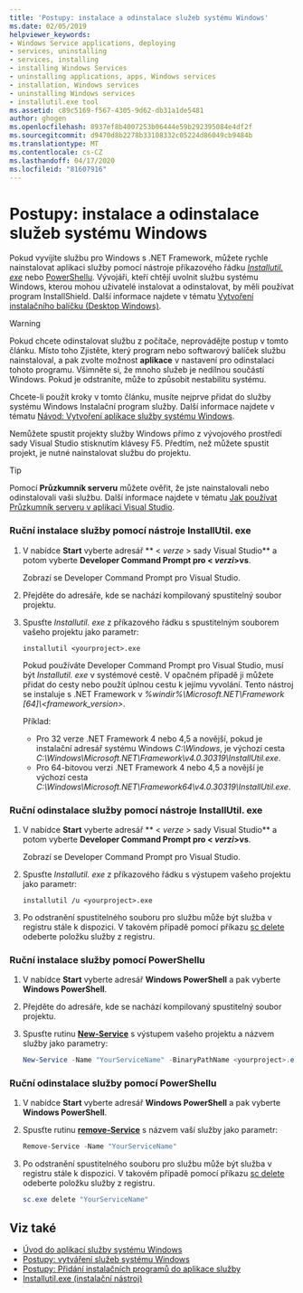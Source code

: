 ```yaml
---
title: 'Postupy: instalace a odinstalace služeb systému Windows'
ms.date: 02/05/2019
helpviewer_keywords:
- Windows Service applications, deploying
- services, uninstalling
- services, installing
- installing Windows Services
- uninstalling applications, apps, Windows services
- installation, Windows services
- uninstalling Windows services
- installutil.exe tool
ms.assetid: c89c5169-f567-4305-9d62-db31a1de5481
author: ghogen
ms.openlocfilehash: 8937ef8b4007253b06444e59b292395084e4df2f
ms.sourcegitcommit: d9470d8b2278b33108332c05224d86049cb9484b
ms.translationtype: MT
ms.contentlocale: cs-CZ
ms.lasthandoff: 04/17/2020
ms.locfileid: "81607916"
---
```

# <a name="how-to-install-and-uninstall-windows-services"></a>Postupy: instalace a odinstalace služeb systému Windows

Pokud vyvíjíte službu pro Windows s .NET Framework, můžete rychle nainstalovat aplikaci služby pomocí nástroje příkazového řádku [*Installutil. exe*](../tools/installutil-exe-installer-tool.md) nebo [PowerShellu](/powershell/scripting/overview). Vývojáři, kteří chtějí uvolnit službu systému Windows, kterou mohou uživatelé instalovat a odinstalovat, by měli používat program InstallShield. Další informace najdete v tématu [Vytvoření instalačního balíčku (Desktop Windows)](/visualstudio/deployment/deploying-applications-services-and-components#create-an-installer-package-windows-desktop).

> [!WARNING]
> Pokud chcete odinstalovat službu z počítače, neprovádějte postup v tomto článku. Místo toho Zjistěte, který program nebo softwarový balíček službu nainstaloval, a pak zvolte možnost **aplikace** v nastavení pro odinstalaci tohoto programu. Všimněte si, že mnoho služeb je nedílnou součástí Windows. Pokud je odstraníte, může to způsobit nestabilitu systému.

Chcete-li použít kroky v tomto článku, musíte nejprve přidat do služby systému Windows Instalační program služby. Další informace najdete v tématu [Návod: Vytvoření aplikace služby systému Windows](../windows-services/walkthrough-creating-a-windows-service-application-in-the-component-designer.md).

Nemůžete spustit projekty služby Windows přímo z vývojového prostředí sady Visual Studio stisknutím klávesy F5. Předtím, než můžete spustit projekt, je nutné nainstalovat službu do projektu.

> [!TIP]
> Pomocí **Průzkumník serveru** můžete ověřit, že jste nainstalovali nebo odinstalovali vaši službu. Další informace najdete v tématu [Jak používat Průzkumník serveru v aplikaci Visual Studio](https://support.microsoft.com/help/316649/how-to-use-the-server-explorer-in-visual-studio-net-and-visual-studio).

### <a name="install-your-service-manually-using-installutilexe-utility"></a>Ruční instalace služby pomocí nástroje InstallUtil. exe

1. V nabídce **Start** vyberte adresář ** \< *verze* > sady Visual Studio** a potom vyberte **Developer Command Prompt pro \< *verzi*>vs**.

     Zobrazí se Developer Command Prompt pro Visual Studio.

2. Přejděte do adresáře, kde se nachází kompilovaný spustitelný soubor projektu.

3. Spusťte *Installutil. exe* z příkazového řádku s spustitelným souborem vašeho projektu jako parametr:

    ```console
    installutil <yourproject>.exe
    ```

     Pokud používáte Developer Command Prompt pro Visual Studio, musí být *Installutil. exe* v systémové cestě. V opačném případě ji můžete přidat do cesty nebo použít úplnou cestu k jejímu vyvolání. Tento nástroj se instaluje s .NET Framework v *%windir%\Microsoft.NET\Framework [64]\\<framework_version\>*.

     Příklad:
     - Pro 32 verze .NET Framework 4 nebo 4,5 a novější, pokud je instalační adresář systému Windows *C:\Windows*, je výchozí cesta *C:\Windows\Microsoft.NET\Framework\v4.0.30319\InstallUtil.exe*.
     - Pro 64-bitovou verzi .NET Framework 4 nebo 4,5 a novější je výchozí cesta *C:\Windows\Microsoft.NET\Framework64\v4.0.30319\InstallUtil.exe*.

### <a name="uninstall-your-service-manually-using-installutilexe-utility"></a>Ruční odinstalace služby pomocí nástroje InstallUtil. exe

1. V nabídce **Start** vyberte adresář ** \< *verze* > sady Visual Studio** a potom vyberte **Developer Command Prompt pro \< *verzi*>vs**.

     Zobrazí se Developer Command Prompt pro Visual Studio.

2. Spusťte *Installutil. exe* z příkazového řádku s výstupem vašeho projektu jako parametr:

    ```console
    installutil /u <yourproject>.exe
    ```

3. Po odstranění spustitelného souboru pro službu může být služba v registru stále k dispozici. V takovém případě pomocí příkazu [sc delete](/windows-server/administration/windows-commands/sc-delete) odeberte položku služby z registru.

### <a name="install-your-service-manually-using-powershell"></a>Ruční instalace služby pomocí PowerShellu

1. V nabídce **Start** vyberte adresář **Windows PowerShell** a pak vyberte **Windows PowerShell**.

2. Přejděte do adresáře, kde se nachází kompilovaný spustitelný soubor projektu.

3. Spusťte rutinu [**New-Service**](/powershell/module/microsoft.powershell.management/new-service) s výstupem vašeho projektu a názvem služby jako parametry:

    ```powershell
    New-Service -Name "YourServiceName" -BinaryPathName <yourproject>.exe
    ```

### <a name="uninstall-your-service-manually-using-powershell"></a>Ruční odinstalace služby pomocí PowerShellu

1. V nabídce **Start** vyberte adresář **Windows PowerShell** a pak vyberte **Windows PowerShell**.

2. Spusťte rutinu [**remove-Service**](/powershell/module/microsoft.powershell.management/remove-service) s názvem vaší služby jako parametr:

    ```powershell
    Remove-Service -Name "YourServiceName"
    ```

3. Po odstranění spustitelného souboru pro službu může být služba v registru stále k dispozici. V takovém případě pomocí příkazu [sc delete](/windows-server/administration/windows-commands/sc-delete) odeberte položku služby z registru.

    ```powershell
    sc.exe delete "YourServiceName"
    ```

## <a name="see-also"></a>Viz také

- [Úvod do aplikací služby systému Windows](../windows-services/introduction-to-windows-service-applications.md)
- [Postupy: vytváření služeb systému Windows](../windows-services/how-to-create-windows-services.md)
- [Postupy: Přidání instalačních programů do aplikace služby](../windows-services/how-to-add-installers-to-your-service-application.md)
- [Installutil.exe (instalační nástroj)](../tools/installutil-exe-installer-tool.md)
